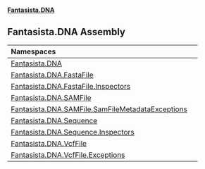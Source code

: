 #### [Fantasista.DNA](index.md 'index')

## Fantasista.DNA Assembly

| Namespaces | |
| :--- | :--- |
| [Fantasista.DNA](Fantasista.DNA.md 'Fantasista.DNA') | |
| [Fantasista.DNA.FastaFile](Fantasista.DNA.FastaFile.md 'Fantasista.DNA.FastaFile') | |
| [Fantasista.DNA.FastaFile.Inspectors](Fantasista.DNA.FastaFile.Inspectors.md 'Fantasista.DNA.FastaFile.Inspectors') | |
| [Fantasista.DNA.SAMFile](Fantasista.DNA.SAMFile.md 'Fantasista.DNA.SAMFile') | |
| [Fantasista.DNA.SAMFile.SamFileMetadataExceptions](Fantasista.DNA.SAMFile.SamFileMetadataExceptions.md 'Fantasista.DNA.SAMFile.SamFileMetadataExceptions') | |
| [Fantasista.DNA.Sequence](Fantasista.DNA.Sequence.md 'Fantasista.DNA.Sequence') | |
| [Fantasista.DNA.Sequence.Inspectors](Fantasista.DNA.Sequence.Inspectors.md 'Fantasista.DNA.Sequence.Inspectors') | |
| [Fantasista.DNA.VcfFile](Fantasista.DNA.VcfFile.md 'Fantasista.DNA.VcfFile') | |
| [Fantasista.DNA.VcfFile.Exceptions](Fantasista.DNA.VcfFile.Exceptions.md 'Fantasista.DNA.VcfFile.Exceptions') | |
